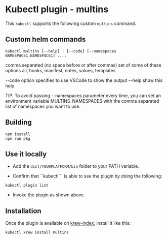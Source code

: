 # Kubectl plugin - multins

This ```kubectl``` supports the following custom ```multins``` command.

## Custom helm commands

```
kubectl multins [--help] | [--code] [--namespaces NAMESPACE1,NAMESPACE1] ....
```

comma separated (no space before or after commas) set of some of these options all, hooks, manifest, notes, values, templates

--code option specifies to use VSCode to show the output
--help show this help

TIP: To avoid passing --namespaces parameter every time, you can set an environment variable MULTINS_NAMESPACES with the comma separated list of namespaces you want to use.

## Building

```
npm install
npm run pkg
```

## Use it locally

- Add the ```dist/YOURPLATFORM/bin``` folder to your PATH variable.

- Confirm that ``kubectl``` is able to see the plugin by doing the following:

```
kubectl plugin list
```

- Invoke the plugin as shown above.


## Installation

Once the plugin is available on [krew-index](), install it like this:

```
kubectl krew install multins
```
